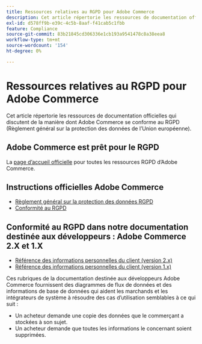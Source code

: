 ```yaml
---
title: Ressources relatives au RGPD pour Adobe Commerce
description: Cet article répertorie les ressources de documentation officielles qui discutent de la manière dont Adobe Commerce se conforme au RGPD (Règlement général sur la protection des données de l’Union européenne).
exl-id: d578ff9b-e39c-4c5b-8aaf-f41cab5c1fbb
feature: Compliance
source-git-commit: 83b21845cd306336e1cb193a9541478c8a38eea8
workflow-type: tm+mt
source-wordcount: '154'
ht-degree: 0%

---
```


# Ressources relatives au RGPD pour Adobe Commerce

Cet article répertorie les ressources de documentation officielles qui discutent de la manière dont Adobe Commerce se conforme au RGPD (Règlement général sur la protection des données de l’Union européenne).

## Adobe Commerce est prêt pour le RGPD

La [page d’accueil officielle](https://business.adobe.com/privacy/general-data-protection-regulation.html) pour toutes les ressources RGPD d’Adobe Commerce.

## Instructions officielles Adobe Commerce

* [Règlement général sur la protection des données RGPD](/docs/commerce-operations/security-and-compliance/privacy/gdpr.html)
* [Conformité au RGPD](/docs/commerce-admin/start/compliance/privacy/compliance-gdpr.html)

## Conformité au RGPD dans notre documentation destinée aux développeurs : Adobe Commerce 2.X et 1.X

* [Référence des informations personnelles du client (version 2.x)](/docs/commerce-operations/security-and-compliance/reference/data-m2.html)
* [Référence des informations personnelles du client (version 1.x)](/docs/commerce-operations/security-and-compliance/reference/data-m1.html)

Ces rubriques de la documentation destinée aux développeurs Adobe Commerce fournissent des diagrammes de flux de données et des informations de base de données qui aident les marchands et les intégrateurs de système à résoudre des cas d’utilisation semblables à ce qui suit :

* Un acheteur demande une copie des données que le commerçant a stockées à son sujet.
* Un acheteur demande que toutes les informations le concernant soient supprimées.

